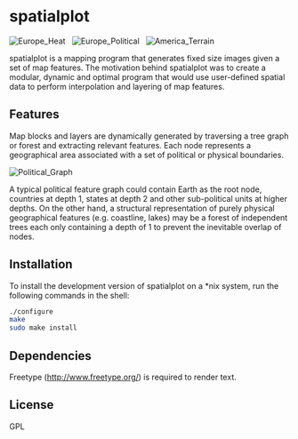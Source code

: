 # spatialplot

![Europe_Heat](https://raw.github.com/oeo4b/spatialplot/master/examples/heat_discrete.png)
&nbsp;
![Europe_Political](https://raw.github.com/oeo4b/spatialplot/master/examples/europe_layer.png)
&nbsp;
![America_Terrain](https://raw.github.com/oeo4b/spatialplot/master/examples/terrain_continuous.png)

spatialplot is a mapping program that generates fixed size images given a set of map features. The motivation behind spatialplot was to create a modular, dynamic and optimal program that would use user-defined spatial data to perform interpolation and layering of map features.

## Features

Map blocks and layers are dynamically generated by traversing a tree graph or forest and extracting relevant features. Each node represents a geographical area associated with a set of political or physical boundaries. 

![Political_Graph](https://raw.github.com/oeo4b/spatialplot/master/examples/political_graph.png)

A typical political feature graph could contain Earth as the root node, countries at depth 1, states at depth 2 and other sub-political units at higher depths. On the other hand, a structural representation of purely physical geographical features (e.g. coastline, lakes) may be a forest of independent trees each only containing a depth of 1 to prevent the inevitable overlap of nodes. 

## Installation

To install the development version of spatialplot on a *nix system, run the following commands in the shell:

``` bash
./configure
make
sudo make install
```

## Dependencies

Freetype (http://www.freetype.org/) is required to render text.

## License

GPL

